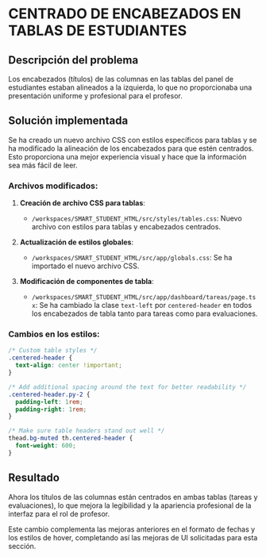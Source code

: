 # CENTRADO DE ENCABEZADOS EN TABLAS DE ESTUDIANTES

## Descripción del problema
Los encabezados (títulos) de las columnas en las tablas del panel de estudiantes estaban alineados a la izquierda, lo que no proporcionaba una presentación uniforme y profesional para el profesor.

## Solución implementada
Se ha creado un nuevo archivo CSS con estilos específicos para tablas y se ha modificado la alineación de los encabezados para que estén centrados. Esto proporciona una mejor experiencia visual y hace que la información sea más fácil de leer.

### Archivos modificados:

1. **Creación de archivo CSS para tablas**:
   - `/workspaces/SMART_STUDENT_HTML/src/styles/tables.css`: Nuevo archivo con estilos para tablas y encabezados centrados.

2. **Actualización de estilos globales**:
   - `/workspaces/SMART_STUDENT_HTML/src/app/globals.css`: Se ha importado el nuevo archivo CSS.

3. **Modificación de componentes de tabla**:
   - `/workspaces/SMART_STUDENT_HTML/src/app/dashboard/tareas/page.tsx`: Se ha cambiado la clase `text-left` por `centered-header` en todos los encabezados de tabla tanto para tareas como para evaluaciones.

### Cambios en los estilos:

```css
/* Custom table styles */
.centered-header {
  text-align: center !important;
}

/* Add additional spacing around the text for better readability */
.centered-header.py-2 {
  padding-left: 1rem;
  padding-right: 1rem;
}

/* Make sure table headers stand out well */
thead.bg-muted th.centered-header {
  font-weight: 600;
}
```

## Resultado
Ahora los títulos de las columnas están centrados en ambas tablas (tareas y evaluaciones), lo que mejora la legibilidad y la apariencia profesional de la interfaz para el rol de profesor.

Este cambio complementa las mejoras anteriores en el formato de fechas y los estilos de hover, completando así las mejoras de UI solicitadas para esta sección.
